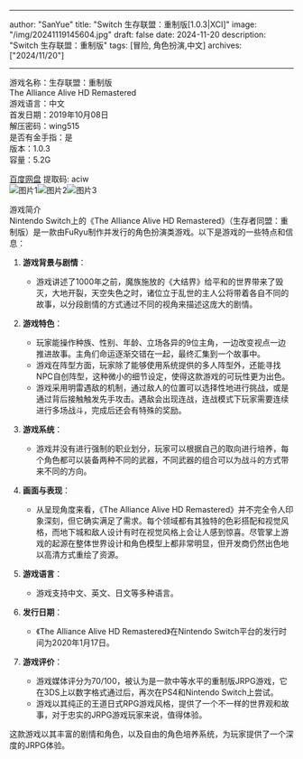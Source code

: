 
---
author: "SanYue"
title: "Switch 生存联盟：重制版[1.0.3|XCI]"
image: "/img/20241119145604.jpg"
draft: false
date: 2024-11-20
description: "Switch 生存联盟：重制版"
tags: [冒险, 角色扮演,中文]
archives: ["2024/11/20"]

---

游戏名称：生存联盟：重制版   
The Alliance Alive HD Remastered    
游戏语言：中文  
首发日期：2019年10月08日  
解压密码：wing515  
是否有金手指：是  
版本：1.0.3   
容量：5.2G

[百度网盘](https://pan.baidu.com/s/14BoV5wmFZBmzn6Fw5hsJxA) 提取码: aciw  
![图片1](/img/f88da4.jpg)![图片2](/img/f4ff3c.jpg)![图片3](/img/2d6162.jpg)  

游戏简介  
Nintendo Switch上的《The Alliance Alive HD Remastered》（生存者同盟：重制版）是一款由FuRyu制作并发行的角色扮演类游戏。以下是游戏的一些特点和信息：

1. **游戏背景与剧情**：
   - 游戏讲述了1000年之前，魔族施放的《大结界》给平和的世界带来了毁灭，大地开裂，天空失色之时，诸位立于乱世的主人公将带着各自不同的故事，以分段剧情的方式通过不同的视角来描述这庞大的剧情。

2. **游戏特色**：
   - 玩家能操作种族、性别、年龄、立场各异的9位主角，一边改变视点一边推进故事。主角们命运逐渐交错在一起，最终汇集到一个故事中。
   - 游戏在阵型方面，玩家除了能够使用系统提供的多人阵型外，还能寻找NPC自创阵型，这种微小的细节设定，使得这款游戏的可玩性更为出色。
   - 游戏采用明雷遇敌的机制，通过敌人的位置可以选择性地进行挑战，或是通过背后接触触发先手攻击。遇敌会出现连战，连战模式下玩家需要连续进行多场战斗，完成后还会有特殊的奖励。

3. **游戏系统**：
   - 游戏并没有进行强制的职业划分，玩家可以根据自己的取向进行培养，每个角色都可以装备两种不同的武器，不同武器的组合可以为战斗的方式带来不同的方向。

4. **画面与表现**：
   - 从呈现角度来看，《The Alliance Alive HD Remastered》并不完全令人印象深刻，但它确实满足了需求。每个领域都有其独特的色彩搭配和视觉风格，而地下城和敌人设计有时在视觉风格上会让人感到惊喜。尽管掌上游戏的起源在整体世界设计和角色模型上都非常明显，但开发商仍然出色地以高清方式重绘了资源。

5. **游戏语言**：
   - 游戏支持中文、英文、日文等多种语言。

6. **发行日期**：
   - 《The Alliance Alive HD Remastered》在Nintendo Switch平台的发行时间为2020年1月17日。

7. **游戏评价**：
   - 游戏媒体评分为70/100，被认为是一款中等水平的重制版JRPG游戏，它在3DS上以数字格式通过后，再次在PS4和Nintendo Switch上尝试。
   - 游戏以其纯正的王道日式RPG游戏风格，提供了一个不一样的世界观和故事，对于忠实的JRPG游戏玩家来说，值得体验。

这款游戏以其丰富的剧情和角色，以及自由的角色培养系统，为玩家提供了一个深度的JRPG体验。


